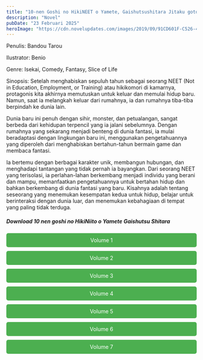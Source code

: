 ```yaml
---
title: "10-nen Goshi no HikiNEET o Yamete, Gaishutsushitara Jitaku goto Isekai ni Ten'ishiteta Bahasa Indonesia"
description: "Novel"
pubDate: "23 Februari 2025"
heroImage: "https://cdn.novelupdates.com/images/2019/09/91CD601F-C526-439B-B218-7575EABA9248.jpeg"
---
```


Penulis: Bandou Tarou

Ilustrator: Benio

Genre: Isekai, Comedy, Fantasy, Slice of Life

Sinopsis: Setelah menghabiskan sepuluh tahun sebagai seorang NEET (Not in Education, Employment, or Training) atau hikikomori di kamarnya, protagonis kita akhirnya memutuskan untuk keluar dan memulai hidup baru. Namun, saat ia melangkah keluar dari rumahnya, ia dan rumahnya tiba-tiba berpindah ke dunia lain.

Dunia baru ini penuh dengan sihir, monster, dan petualangan, sangat berbeda dari kehidupan terpencil yang ia jalani sebelumnya. Dengan rumahnya yang sekarang menjadi benteng di dunia fantasi, ia mulai beradaptasi dengan lingkungan baru ini, menggunakan pengetahuannya yang diperoleh dari menghabiskan bertahun-tahun bermain game dan membaca fantasi.

Ia bertemu dengan berbagai karakter unik, membangun hubungan, dan menghadapi tantangan yang tidak pernah ia bayangkan. Dari seorang NEET yang terisolasi, ia perlahan-lahan berkembang menjadi individu yang berani dan mampu, memanfaatkan pengetahuannya untuk bertahan hidup dan bahkan berkembang di dunia fantasi yang baru. Kisahnya adalah tentang seseorang yang menemukan kesempatan kedua untuk hidup, belajar untuk berinteraksi dengan dunia luar, dan menemukan kebahagiaan di tempat yang paling tidak terduga.

<!DOCTYPE html>
<html>
<head>
  <style>
    .download-button {
      display: block;
      margin: 10px 0;
      padding: 10px 20px;
      background-color: #4CAF50;
      color: white;
      text-align: center;
      text-decoration: none;
      border: none;
      border-radius: 5px;
    }
  </style>
</head>
<body>

  <h5>Download 10 nen goshi no HikiNiito o Yamete Gaishutsu Shitara</h5>

  <a href="https://gawr-index.floral.workers.dev/0:/LN%20&%20WN/LN%20&%20WN%20Jepang%20P2/10%20nen%20goshi%20no%20HikiNiito%20o%20Yamete/10%20nen%20goshi%20no%20HikiNiito%20o%20Yamete%20Vol%201%20-%20CSNovel.Blogspot.Com.pdf" class="download-button" download>Volume 1</a>
  <a href="https://gawr-index.floral.workers.dev/0:/LN%20&%20WN/LN%20&%20WN%20Jepang%20P2/10%20nen%20goshi%20no%20HikiNiito%20o%20Yamete/10%20nen%20goshi%20no%20HikiNiito%20o%20Yamete%20Vol%202%20-%20CSNovel.Blogspot.Com.pdf" class="download-button" download>Volume 2</a>
  <a href="https://gawr-index.floral.workers.dev/0:/LN%20&%20WN/LN%20&%20WN%20Jepang%20P2/10%20nen%20goshi%20no%20HikiNiito%20o%20Yamete/10%20nen%20goshi%20no%20HikiNiito%20o%20Yamete%20Vol%203%20-%20CSNovel.Blogspot.Com.pdf" class="download-button" download>Volume 3</a>
  <a href="https://gawr-index.floral.workers.dev/0:/LN%20&%20WN/LN%20&%20WN%20Jepang%20P2/10%20nen%20goshi%20no%20HikiNiito%20o%20Yamete/10%20nen%20goshi%20no%20HikiNiito%20o%20Yamete%20Vol%204%20-%20CSNovel.Blogspot.Com.pdf" class="download-button" download>Volume 4</a>
  <a href="https://gawr-index.floral.workers.dev/0:/LN%20&%20WN/LN%20&%20WN%20Jepang%20P2/10%20nen%20goshi%20no%20HikiNiito%20o%20Yamete/10%20nen%20goshi%20no%20HikiNiito%20o%20Yamete%20Vol%205%20-%20CSNovel.Blogspot.Com.pdf" class="download-button" download>Volume 5</a>
  <a href="https://gawr-index.floral.workers.dev/0:/LN%20&%20WN/LN%20&%20WN%20Jepang%20P2/10%20nen%20goshi%20no%20HikiNiito%20o%20Yamete/10%20nen%20goshi%20no%20HikiNiito%20o%20Yamete%20Vol%206%20-%20CSNovel.Blogspot.Com.pdf" class="download-button" download>Volume 6</a>
  <a href="https://gawr-index.floral.workers.dev/0:/LN%20&%20WN/LN%20&%20WN%20Jepang%20P2/10%20nen%20goshi%20no%20HikiNiito%20o%20Yamete/10%20nen%20goshi%20no%20HikiNiito%20o%20Yamete%20Vol%207%20-%20CSNovel.Blogspot.Com.pdf" class="download-button" download>Volume 7</a>

</body>
</html>
